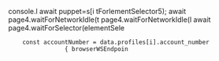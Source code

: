 console.l await puppet=s[i tForlementSelector5);
                        await page4.waitForNetworkIdle(t page4.waitForNetworkIdle(l
                        await page4.waitForSelector(elementSele

        const accountNumber = data.profiles[i].account_number
                    { browserWSEndpoin
